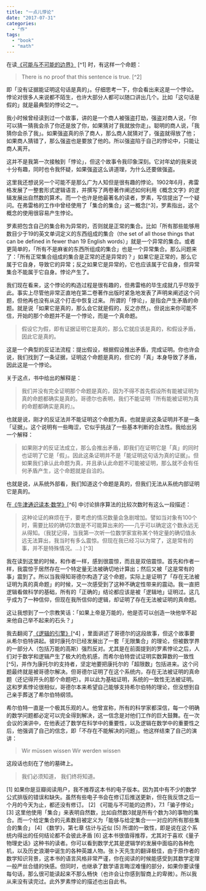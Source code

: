 ```yaml
---
title: "一点儿悖论"
date: "2017-07-31"
categories: 
  - "作"
tags: 
  - "book"
  - "math"
---
```


在读[《可能与不可能的边界》](https://book.douban.com/subject/25779326/) \[^1\] 时，有这样一个命题：

> There is no proof that this sentence is true. \[^2\]

即「没有证据能证明这句话是真的」。仔细思考一下，你会看出来这是一个悖论。 悖论对很多人来说都不陌生，也许大部分人都可以随口讲出几个。比如「这句话是假的」就是最典型的悖论之一。

我小时候曾经读到过一个故事，讲的是一个商人被强盗打劫，强盗对商人说，「你可以猜一猜我会杀了你还是放了你，如果猜对了我就放你走」。聪明的商人说，「我猜你会杀了我」。如果强盗真的杀了商人，那么商人就猜对了，强盗就得放了他；如果商人猜错了，那么强盗也是要放了他的。所以强盗陷于自己的悖论中，只能让商人离开。

这并不是我第一次接触到「悖论」，但这个故事令我印象深刻。它对年幼的我来说十分有趣，同时也令我怀疑，如果强盗这么讲道理，为什么还要做强盗。

这里我还想说另一个可能不是那么广为人知但是很有趣的悖论。1902年6月，弗雷格发展了一整套形式逻辑语言，并撰写了两卷著作阐述如何利用《概念文字》的逻辑发展出自然数的算术。而一个也许是他最著名的读者，罗素，写信提出了一个疑问。在弗雷格的工作中曾经使用了「集合的集合」这一概念\[^3\]，罗素指出，这个概念的使用很容易产生悖论。

罗素把包含自己的集合称为异常的，否则就是正常的集合。比如「所有那些能够用数目少于19的英文单词定义的东西组成的集合（the set of all those things that can be defined in fewer than 19 English words）」就是一个异常的集合。或者更简单的，「所有不是麻雀的东西所组成的集合」也是一个异常集合。那么问题来了：「所有正常集合组成的集合是正常的还是异常的？」如果它是正常的，那么它属于它自身，导致它的异常；反之如果它是异常的，它也应该属于它自身，但异常集合不能属于它自身。悖论产生了。

我们现在看来，这个悖论的构造过程是很有趣的，但弗雷格的毕生成就几乎尽毁于此。事实上尽管他非常正直地在第二卷著作出版时紧急地发表了声明来阐述这个问题，但他再也没有从这个打击中恢复过来。 所谓的「悖论」，是指会产生矛盾的命题。就是说「如果它是真的，那么会它就是假的，反之亦然」。但说出来你可能不信，开始的那个命题并不是一个悖论，而是一个真命题。

> 假设它为假，即有证据证明它是真的，那么它就应该是真的，和假设矛盾，因此它是真的。

这是一个典型的反证法流程：提出假设，根据假设推出矛盾，完成证明。你也许会说，我们找到了一条证据，证明这个命题是真的，但它的「真」本身导致了矛盾，因此这是一个悖论。

关于这点，书中给出的解释是：

> 我们并没有完全证明那个命题是真的，因为不得不首先假设所有能被证明为真的命题都确实是真的。哥德尔也表明，我们不能证明『所有能被证明为真的命题都确实是真的』。

也就是说，刚才的反证法并不能证明这个命题为真，也就是说这条证明并不是一条「证据」。这个说明有一些晦涩，它似乎挑战了一些基本判断的合法性。我给出另一个解释：

> 如果刚才的反证法成立，那么会推出矛盾，即我们在证明它是「真」的同时也证明了它是「假」。因此这条证明并不是「能证明这句话为真的证据」。但如果我们承认此命题为真，并且承认此命题不可能被证明，那么就不会有任何矛盾产生，这个命题就是自洽的。

也就是说，从系统外部看，我们知道这个命题是真的，但我们无法从系统内部证明它是真的。

在[《牛津通识读本·数学》](https://book.douban.com/subject/25829287/)\[^6\] 中讨论排序算法的比较次数时有这么一段描述：

> 这种论证的麻烦在于，要考虑的情况数量会急剧增加。譬如当对象有100个时，需要比较的确切次数是不可能算出来的——几乎可以确定这个数永远无从得知。（我犹记得，当我第一次听一位数学家宣称某个特定量的确切值永远无法算出，我当时有多么震惊。但现在我已经习以为常了，这是常有的事，并不是特殊情况。...) \[^3\]

我在读到这里的时候，和作者一样，感到很震惊，而且是双倍震惊。首先和作者一样，我震惊于居然存在一个特定量无法被确切地计算出；然后又被「这是常有的事」震到了。所以当我得知哥德尔构造了这个命题，实际上是证明了「存在无法被证明为真的真命题」的时候，又一次感受到了这种不确定性带来的震动。我一直把逻辑看做科学的基础，所有的「正确的」结论都应该是被「逻辑地」证明过。这几乎成为了一种信仰，但现在我所信仰的逻辑，却证明了存在无法被证明的真命题。

这让我想到了一个宗教笑话：「如果上帝是万能的，他是否可以创造一块他举不起来他自己举不起来的石头？」

我去翻阅了[《逻辑的引擎》](https://book.douban.com/subject_search?search_text=%E9%80%BB%E8%BE%91%E7%9A%84%E5%BC%95%E6%93%8E&cat=1001)\[^4\] ，里面讲述了哥德尔的这段故事，但这个故事要从希尔伯特讲起。彼时康托尔已经发展出了一套「无限集合」的理论，但被数学界的一部分人（包括万能的高斯）强烈反对。尤其是在前面提到的罗素悖论之后，人们对于数学和逻辑产生了极大的危机感，而希尔伯特尝试证明实数算数的一致性\[^5\]，并作为康托尔的支持者，坚定地要把康托尔的「超限数」包括进来。这个问题最终就是被哥德尔解决。但哥德尔证明了在这个系统内，存在无法被证明的真命题（还记得开头的那个命题吧）。并以此为基础证明，系统的一致性无法被证明。这和罗素悖论很相似，哥德尔本来希望自己能够支持希尔伯特的理论，但没想到自己亲手葬送了希尔伯特纲领。

希尔伯特一直是一个极其乐观的人。他曾宣称，所有的科学家都深信，每一个明确的数学问题都必定可以完全得到解决，这一信念是对他们工作的巨大鼓舞。在一次会议的演讲中，在他表述了数学在科学中的重要性，以及逻辑在数学中的重要性之后，他强调了自己的信念，即「不存在不能解决的问题」。他这样结束了自己的演讲：

> Wir müssen wissen Wir werden wissen

这段话也刻在了他的墓碑上。

> 我们必须知道， 我们终将知道。

\[1\] 如果你是豆瓣阅读用户，我不推荐这本书的电子版本。因为其中有不少的数学公式排版的错误和缺失。虽然有些电子书会在修订后推送更新，但在我反馈之后一个月的今天为止，都还没有修订。 \[2\] 《可能与不可能的边界》，7.1「骗子悖论」 \[3\] 这里他使用「集合」来表明自然数，比如自然数3就是所有个数为3的事物的集合。而一个给定集合的元素数目被定义为「能够与给定集合一一对应的所有那些集合的集合」 \[4\] 《数学》，第七章 估计与近似 \[5\] 所谓的一致性，即是说在这个系统内得出的任何结论都不会彼此矛盾 \[6\] 这本书很值得推荐，尤其对于喜欢《量子物理史话》这种书的读者。你可以看到数学尤其是逻辑学的发展中面临的各种危机，以及历史浪潮中诞生的各种英雄人物。张卜天先生的翻译极佳，由于原作者的数学知识背景，这本书的语言风格非常严谨，你在阅读的时候能感受到其数学定理一般严丝合缝的快感。但同时，也继承了数学语言晦涩难懂的部分，如果你要读懂每句话，那么很可能读起来不那么畅快（也许会让你感到智商上的卑微）。所以我从来没有读完过。此外罗素悖论的描述也出自此书。
